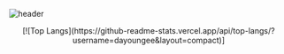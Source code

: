 ![header](https://capsule-render.vercel.app/api?type=waving&color=F0F8FF&text=Dayoungee&fontAlign=70&height=200)


<div align="center">
[![Top Langs](https://github-readme-stats.vercel.app/api/top-langs/?username=dayoungee&layout=compact)]
</div>

<!--
**dayoungee/dayoungee** is a ✨ _special_ ✨ repository because its `README.md` (this file) appears on your GitHub profile.

Here are some ideas to get you started:

- 🔭 I’m currently working on ...
- 🌱 I’m currently learning ...
- 👯 I’m looking to collaborate on ...
- 🤔 I’m looking for help with ...
- 💬 Ask me about ...
- 📫 How to reach me: ...
- 😄 Pronouns: ...
- ⚡ Fun fact: ...
-->
